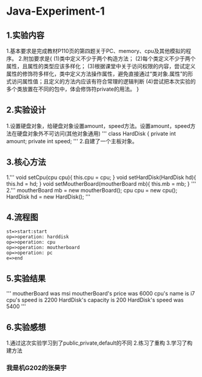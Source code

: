# Java-Experiment-1
## 1.实验内容
1.基本要求是完成教材P110页的第四题关于PC、memory、cpu及其他模拟的程序。
2.附加要求是{
(1)类中定义不少于两个构造方法；
(2)每个类定义不少于两个属性，且属性的类型应该多样化；
(3)根据课堂中关于访问权限的内容，尝试定义属性的修饰符多样化，类中定义方法操作属性，避免直接通过“类对象.属性”的形式访问属性值；且定义的方法内应该有符合常理的逻辑判断
(4)尝试把本次实验的多个类放置在不同的包中，体会修饰符private的用法。
}
## 2.实验设计
1.设置硬盘对象，给硬盘对象设置amount，speed方法。设置amount，speed方法在硬盘对象外不可访问(其他对象通用)
'''
class HardDisk {
    private int amount;
    private int speed;
'''
2.自建了一个主板对象。
## 3.核心方法
1.'''
    void setCpu(cpu cpu){
        this.cpu = cpu;
    }
    void setHardDisk(HardDisk hd){
        this.hd = hd;
    }
    void setMoutherBoard(moutherBoard mb){
        this.mb = mb;
    }
'''
2.'''
        moutherBoard mb = new moutherBoard();
        cpu cpu = new cpu();
        HardDisk hd = new HardDisk();
'''
## 4.流程图
```flow
st=>start:start
op=>operation: harddisk
op=>operation: cpu
op=>operation: moutherboard
op=>operation: pc
e=>end
```
## 5.实验结果
'''
moutherBoard was msi
moutherBoard's price was 6000
cpu's name is i7
cpu's speed is 2200
HardDisk's capacity is 200
HardDisk's speed was 5400
'''
## 6.实验感想
1.通过这次实验学习到了public,private,default的不同
2.练习了重构
3.学习了构建方法

### 我是机G202的张昊宇
